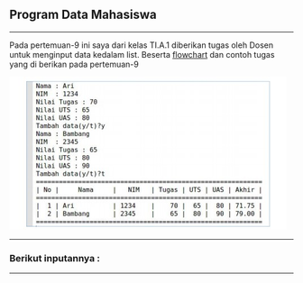 ## Program Data Mahasiswa
<hr>

Pada pertemuan-9 ini saya dari kelas TI.A.1 diberikan tugas oleh Dosen untuk menginput data kedalam list.
Beserta
[flowchart](fc/flowerchat-dikonversi.pdf) dan contoh tugas yang di berikan pada pertemuan-9 <br>

![P-4](ss/ss%20ppt%204.jpg)

<hr>


### Berikut inputannya :
<hr>